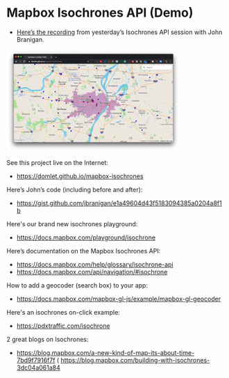 # Mapbox Isochrones API (Demo)

* [Here’s the recording](https://www.twitch.tv/videos/621069129?collection=0KaZ4BBABBbisQ&filter=collections&sort=time&mkt_tok=eyJpIjoiWkdFeU1HWmxZemd6TUdRNSIsInQiOiJROFFRQmQ1NHRmMG9SS3NkOTBoVG5RZUlWYVMzWVRsSUs3MzBBdkJieHpqdFJHbitTZUl0MnFPUEJuTndQa3RBSjFTQkdjblVJMFwvUEZYUFwveWlmSGtnPT0ifQ%3D%3D) from yesterday’s Isochrones API session with John Branigan.

<img src="https://github.com/domlet/mapbox-isochrones/blob/master/preview.jpg?raw=true" width=400>

See this project live on the Internet:
* https://domlet.github.io/mapbox-isochrones

Here’s John’s code (including before and after):
* https://gist.github.com/jbranigan/e1a49604d43f5183094385a0204a8f1b 

Here's our brand new isochrones playground:
* https://docs.mapbox.com/playground/isochrone

Here’s documentation on the Mapbox Isochrones API:
* https://docs.mapbox.com/help/glossary/isochrone-api
* https://docs.mapbox.com/api/navigation/#isochrone

How to add a geocoder (search box) to your app:
* https://docs.mapbox.com/mapbox-gl-js/example/mapbox-gl-geocoder

Here's an isochrones on-click example:
* https://pdxtraffic.com/isochrone

2 great blogs on Isochrones:
* https://blog.mapbox.com/a-new-kind-of-map-its-about-time-7bd9f7916f7f
( https://blog.mapbox.com/building-with-isochrones-3dc04a061a84
